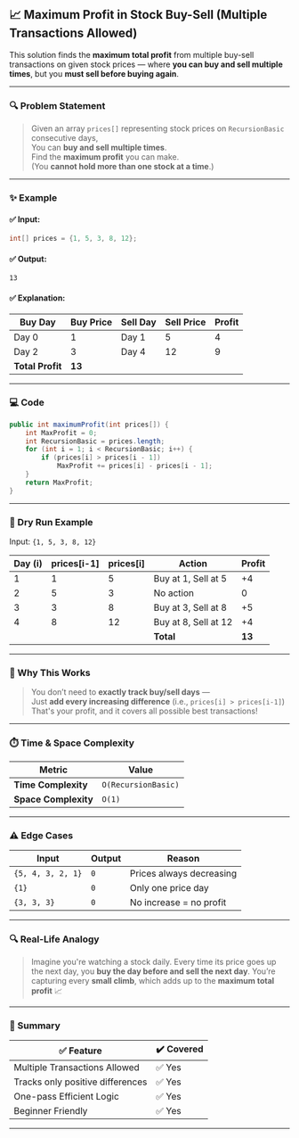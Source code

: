  

## 📈 **Maximum Profit in Stock Buy-Sell (Multiple Transactions Allowed)**

This solution finds the **maximum total profit** from multiple buy-sell transactions on given stock prices — where **you can buy and sell multiple times**, but you **must sell before buying again**.

---

### 🔍 Problem Statement

> Given an array `prices[]` representing stock prices on `RecursionBasic` consecutive days,  
> You can **buy and sell multiple times**.  
> Find the **maximum profit** you can make.  
> (You **cannot hold more than one stock at a time**.)

---

### ✨ Example

#### ✅ Input:
```java
int[] prices = {1, 5, 3, 8, 12};
```

#### ✅ Output:
```
13
```

#### ✅ Explanation:

| Buy Day | Buy Price | Sell Day | Sell Price | Profit |
|---------|------------|-----------|-------------|--------|
| Day 0   | 1          | Day 1     | 5           | 4      |
| Day 2   | 3          | Day 4     | 12          | 9      |
| **Total Profit**                         | **13**   |

---

### 💻 Code

```java
public int maximumProfit(int prices[]) {
    int MaxProfit = 0;
    int RecursionBasic = prices.length;
    for (int i = 1; i < RecursionBasic; i++) {
        if (prices[i] > prices[i - 1])
            MaxProfit += prices[i] - prices[i - 1];
    }
    return MaxProfit;
}
```

---

### 🔁 Dry Run Example

Input: `{1, 5, 3, 8, 12}`

| Day (i) | prices[i-1] | prices[i] | Action               | Profit |
|---------|-------------|------------|------------------------|--------|
| 1       | 1           | 5          | Buy at 1, Sell at 5   | +4     |
| 2       | 5           | 3          | No action             | 0      |
| 3       | 3           | 8          | Buy at 3, Sell at 8   | +5     |
| 4       | 8           | 12         | Buy at 8, Sell at 12  | +4     |
|         |             |            | **Total**             | **13** |

---

### 🤔 Why This Works

> You don’t need to **exactly track buy/sell days** —  
> Just **add every increasing difference** (i.e., `prices[i] > prices[i-1]`)  
> That's your profit, and it covers all possible best transactions!

---

### ⏱️ Time & Space Complexity

| Metric            | Value         |
|-------------------|----------------|
| **Time Complexity** | `O(RecursionBasic)`         |
| **Space Complexity**| `O(1)`         |

---

### ⚠️ Edge Cases

| Input               | Output | Reason                             |
|---------------------|--------|-------------------------------------|
| `{5, 4, 3, 2, 1}`   | `0`    | Prices always decreasing            |
| `{1}`              | `0`    | Only one price day                  |
| `{3, 3, 3}`        | `0`    | No increase = no profit             |

---

### 🔍 Real-Life Analogy

> Imagine you're watching a stock daily. Every time its price goes up the next day, you **buy the day before and sell the next day**. You’re capturing every **small climb**, which adds up to the **maximum total profit** 📈

---

### 🧠 Summary

| ✅ Feature                         | ✔️ Covered |
|-----------------------------------|------------|
| Multiple Transactions Allowed     | ✅ Yes     |
| Tracks only positive differences  | ✅ Yes     |
| One-pass Efficient Logic          | ✅ Yes     |
| Beginner Friendly                 | ✅ Yes     |

---
 
